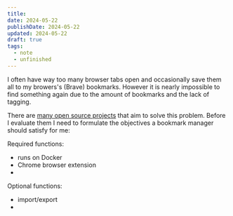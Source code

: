 ```yaml
---
title: 
date: 2024-05-22
publishDate: 2024-05-22
updated: 2024-05-22
draft: true
tags:
  - note
  - unfinished
---
```

 
I often have way too many browser tabs open and occasionally save them all to my browers's (Brave) bookmarks. However it is nearly impossible to find something again due to the amount of bookmarks and the lack of tagging.

There are [many open source projects](https://github.com/awesome-selfhosted/awesome-selfhosted?tab=readme-ov-file#bookmarks-and-link-sharing) that aim to solve this problem. Before I evaluate them I need to formulate the objectives a bookmark manager should satisfy for me:

Required functions:
- runs on Docker
- Chrome browser extension
- 

Optional functions:
- import/export
- 